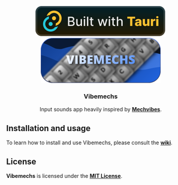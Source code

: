 <div align="center">
  <!-- <div> -->
    <img src="./.github/images/badges/built-with-tauri/compact_vector.svg" />
  <!-- </div> -->
  <br />
  <img src="./.github/images/banners/vibemechs.png" />
  <h3>Vibemechs</h3>
  <p>Input sounds app heavily inspired by <a href="https://mechvibes.com"><b>Mechvibes</b></a>.</p>
</div>

## Installation and usage
To learn how to install and use Vibemechs, please consult the [**wiki**](https://github.com/DeMineArchiver/vibemechs/wiki).

## License
**Vibemechs** is licensed under the [**MIT License**](./LICENSE).
